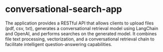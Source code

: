 # conversational-search-app
The application provides a RESTful API that allows clients to upload files (pdf, csv, txt), generates a conversational retrieval model using LangChain and OpenAI, and performs searches on the generated model. It combines file text processing, vectorization, and a conversational retrieval chain to facilitate intelligent question-answering capabilities.
